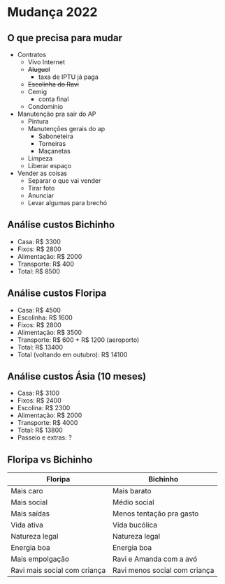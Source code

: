 # Mudança 2022

## O que precisa para mudar
- Contratos
	- Vivo Internet
	- <del>Aluguel</del>
		- taxa de IPTU já paga
	- <del>Escolinha do Ravi</del>
	- Cemig
		- conta final
	- Condomínio
- Manutenção pra sair do AP
	- Pintura
	- Manutenções gerais do ap
		- Saboneteira
		- Torneiras
		- Maçanetas
	- Limpeza
	- Liberar espaço
-  Vender as coisas
	- Separar o que vai vender
	- Tirar foto
	- Anunciar
	- Levar algumas para brechó


## Análise custos Bichinho
- Casa: R$ 3300
- Fixos: R$ 2800
- Alimentação: R$ 2000
- Transporte: R$ 400
- Total: R$ 8500


## Análise custos Floripa
- Casa: R$ 4500
- Escolinha: R$ 1600 
- Fixos: R$ 2800
- Alimentação: R$ 3500
- Transporte: R$ 600 + R$ 1200 (aeroporto)
- Total: R$ 13400
- Total (voltando em outubro): R$ 14100

## Análise custos Ásia (10 meses)
- Casa: R$ 3100
- Fixos: R$ 2400
- Escolina: R$ 2300
- Alimentação: R$ 2000
- Transporte: R$ 4000
- Total: R$ 13800
- Passeio e extras: ?


## Floripa vs Bichinho
| Floripa                      | Bichinho                      |
| ---------------------------- | ----------------------------- |
| Mais caro                    | Mais barato                   |
| Mais social                  | Médio social                  |
| Mais saídas                  | Menos tentação pra gasto      |
| Vida ativa                   | Vída bucólica                 |
| Natureza legal               | Natureza legal                |
| Energia boa                  | Energia boa                   |
| Mais empolgação              | Ravi e Amanda com a avó       |
| Ravi mais social com criança | Ravi menos social com criança |

